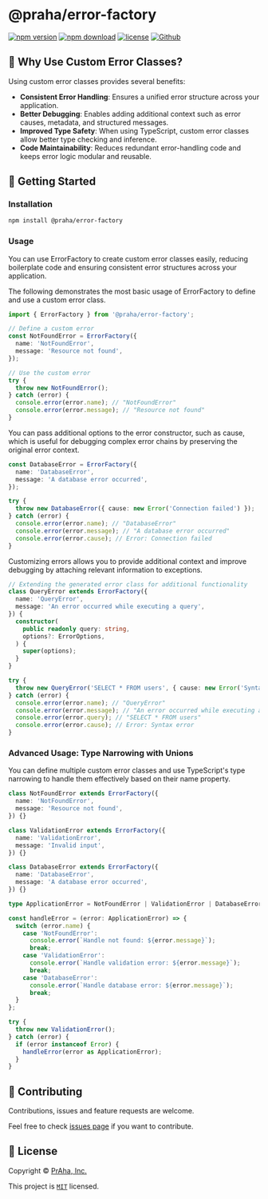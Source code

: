 # @praha/error-factory

[![npm version](https://badge.fury.io/js/@praha%2Ferror-factory.svg)](https://www.npmjs.com/package/@praha/error-factory)
[![npm download](https://img.shields.io/npm/dm/@praha/error-factory.svg)](https://www.npmjs.com/package/@praha/error-factory)
[![license](https://img.shields.io/badge/License-MIT-green.svg)](https://github.com/praha-inc/error-factory/blob/main/LICENSE)
[![Github](https://img.shields.io/github/followers/praha-inc?label=Follow&logo=github&style=social)](https://github.com/orgs/praha-inc/followers)

## 🤔 Why Use Custom Error Classes?

Using custom error classes provides several benefits:

- **Consistent Error Handling**: Ensures a unified error structure across your application.
- **Better Debugging**: Enables adding additional context such as error causes, metadata, and structured messages.
- **Improved Type Safety**: When using TypeScript, custom error classes allow better type checking and inference.
- **Code Maintainability**: Reduces redundant error-handling code and keeps error logic modular and reusable.

## 👏 Getting Started

### Installation

```bash
npm install @praha/error-factory
```

### Usage

You can use ErrorFactory to create custom error classes easily, reducing boilerplate code and ensuring consistent error structures across your application.

The following demonstrates the most basic usage of ErrorFactory to define and use a custom error class.

```ts
import { ErrorFactory } from '@praha/error-factory';

// Define a custom error
const NotFoundError = ErrorFactory({
  name: 'NotFoundError',
  message: 'Resource not found',
});

// Use the custom error
try {
  throw new NotFoundError();
} catch (error) {
  console.error(error.name); // "NotFoundError"
  console.error(error.message); // "Resource not found"
}
```

You can pass additional options to the error constructor, such as cause, which is useful for debugging complex error chains by preserving the original error context.

```ts
const DatabaseError = ErrorFactory({
  name: 'DatabaseError',
  message: 'A database error occurred',
});

try {
  throw new DatabaseError({ cause: new Error('Connection failed') });
} catch (error) {
  console.error(error.name); // "DatabaseError"
  console.error(error.message); // "A database error occurred"
  console.error(error.cause); // Error: Connection failed
}
```

Customizing errors allows you to provide additional context and improve debugging by attaching relevant information to exceptions.

```ts
// Extending the generated error class for additional functionality
class QueryError extends ErrorFactory({
  name: 'QueryError',
  message: 'An error occurred while executing a query',
}) {
  constructor(
    public readonly query: string,
    options?: ErrorOptions,
  ) {
    super(options);
  }
}

try {
  throw new QueryError('SELECT * FROM users', { cause: new Error('Syntax error') });
} catch (error) {
  console.error(error.name); // "QueryError"
  console.error(error.message); // "An error occurred while executing a query"
  console.error(error.query); // "SELECT * FROM users"
  console.error(error.cause); // Error: Syntax error
}
```

### Advanced Usage: Type Narrowing with Unions

You can define multiple custom error classes and use TypeScript's type narrowing to handle them effectively based on their name property.

```ts
class NotFoundError extends ErrorFactory({
  name: 'NotFoundError',
  message: 'Resource not found',
}) {}

class ValidationError extends ErrorFactory({
  name: 'ValidationError',
  message: 'Invalid input',
}) {}

class DatabaseError extends ErrorFactory({
  name: 'DatabaseError',
  message: 'A database error occurred',
}) {}

type ApplicationError = NotFoundError | ValidationError | DatabaseError;

const handleError = (error: ApplicationError) => {
  switch (error.name) {
    case 'NotFoundError':
      console.error(`Handle not found: ${error.message}`);
      break;
    case 'ValidationError':
      console.error(`Handle validation error: ${error.message}`);
      break;
    case 'DatabaseError':
      console.error(`Handle database error: ${error.message}`);
      break;
  }
};

try {
  throw new ValidationError();
} catch (error) {
  if (error instanceof Error) {
    handleError(error as ApplicationError);
  }
}
```

## 🤝 Contributing

Contributions, issues and feature requests are welcome.

Feel free to check [issues page](https://github.com/praha-inc/error-factory/issues) if you want to contribute.

## 📝 License

Copyright © [PrAha, Inc.](https://www.praha-inc.com/)

This project is [```MIT```](https://github.com/praha-inc/error-factory/blob/main/LICENSE) licensed.
